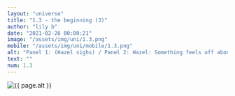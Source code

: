 ```yaml
--- 
layout: "universe" 
title: "1.3 - the beginning (3)" 
author: "lily b" 
date: "2021-02-26 00:00:21" 
image: "/assets/img/uni/1.3.png" 
mobile: "/assets/img/uni/mobile/1.3.png"
alt: "Panel 1: (Hazel sighs) / Panel 2: Hazel: Something feels off about being, you know, a boy. I'd rather, um, be a girl, or something. / Panel 3: Hazel: I can't believe I just admitted that... / Panel 4: Robyn: You know, I always wanted a big sister!" 
text: "" 
num: 1.3
--- 
```

 
<picture>
    <source media="all and (orientation: landscape)" srcset="{{ site.baseurl }}{{ page.image }}">
    <source media="all and (orientation: portrait)" srcset="{{ site.baseurl }}{{ page.mobile }}">
    <img src="{{ site.baseurl }}{{ page.image }}" alt="{{ page.alt }}" title="{{ page.text }}">
</picture>